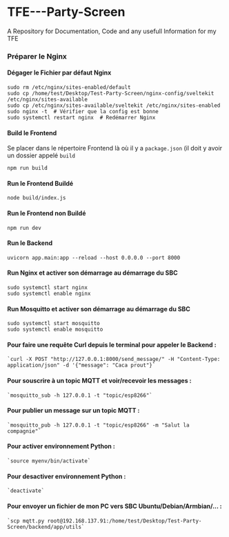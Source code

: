 # TFE---Party-Screen
A Repository for Documentation, Code and any usefull Information for my TFE

### Préparer le Nginx 
#### Dégager le Fichier par défaut Nginx
```
sudo rm /etc/nginx/sites-enabled/default
sudo cp /home/test/Desktop/Test-Party-Screen/nginx-config/sveltekit /etc/nginx/sites-available
sudo cp /etc/nginx/sites-available/sveltekit /etc/nginx/sites-enabled
sudo nginx -t  # Vérifier que la config est bonne
sudo systemctl restart nginx  # Redémarrer Nginx
```

#### Build le Frontend 
Se placer dans le répertoire Frontend là où il y a `package.json` (il doit y avoir un dossier appelé `build`
```
npm run build
```

#### Run le Frontend Buildé
`node build/index.js`

#### Run le Frontend non Buildé
`npm run dev`

#### Run le Backend
`uvicorn app.main:app --reload --host 0.0.0.0 --port 8000`

#### Run Nginx et activer son démarrage au démarrage du SBC
```
sudo systemctl start nginx
sudo systemctl enable nginx
```

#### Run Mosquitto et activer son démarrage au démarrage du SBC
```
sudo systemctl start mosquitto
sudo systemctl enable mosquitto
```

#### Pour faire une requête Curl depuis le terminal pour appeler le Backend :
	`curl -X POST "http://127.0.0.1:8000/send_message/" -H "Content-Type: application/json" -d '{"message": "Caca prout"}`

#### Pour souscrire à un topic MQTT et voir/recevoir les messages :
	`mosquitto_sub -h 127.0.0.1 -t "topic/esp8266"`

#### Pour publier un message sur un topic MQTT :
	`mosquitto_pub -h 127.0.0.1 -t "topic/esp8266" -m "Salut la compagnie"`

#### Pour activer environnement Python : 
	`source myenv/bin/activate`

#### Pour desactiver environnement Python :
	`deactivate`

#### Pour envoyer un fichier de mon PC vers SBC Ubuntu/Debian/Armbian/... :
	`scp mqtt.py root@192.168.137.91:/home/test/Desktop/Test-Party-Screen/backend/app/utils`
